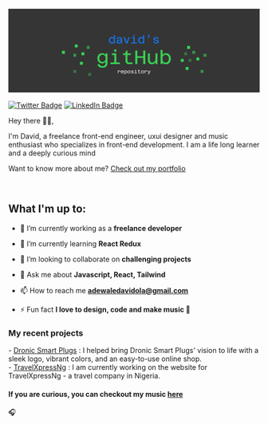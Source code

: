[![David's GitHub Banner](./assets/header.png)](https://davidwebworks.com)

<!-- [![Visits Badge](https://badges.pufler.dev/visits/DavidAdewale/DavidAdewale)](https://davidwebworks.com) -->

[![Twitter Badge](https://img.shields.io/badge/Twitter-Profile-informational?style=flat&logo=twitter&logoColor=white&color=1CA2F1)](https://twitter.com/realmace_)
[![LinkedIn Badge](https://img.shields.io/badge/LinkedIn-Profile-informational?style=flat&logo=linkedin&logoColor=white&color=0D76A8)](https://www.linkedin.com/in/david-adewale-a64082209/)

<p align="left"> 
Hey there 🙋‍♂️,

I'm David, a freelance front-end engineer, uxui designer and music enthusiast who specializes in front-end development. I am a life long learner and a deeply curious mind

Want to know more about me? <a href='https://www.davidwebworks.com'> Check out my portfolio</a>

</p>
<br>

<h2>What I'm up to:</h2>

- 🔭 I’m currently working as a **freelance developer**

- 🌱 I’m currently learning **React Redux**

- 👯 I’m looking to collaborate on **challenging projects**

- 💬 Ask me about **Javascript, React, Tailwind**

- 📫 How to reach me **adewaledavidola@gmail.com**

- ⚡ Fun fact **I love to design, code and make music 🎵**

<h3>My recent projects</h3>
- <a href='https://www.getdronic.com'>Dronic Smart Plugs</a> :  I helped bring Dronic Smart Plugs' vision to life with a sleek logo, vibrant colors, and an easy-to-use online shop.
<br/>
- <a href='https://travelxpressng.netlify.app/'>TravelXpressNg</a> :  I am currently working on the website for TravelXpressNg - a travel company in Nigeria.

<h4>If you are curious, you can checkout my music <a href='https://audiomack.com/realmace'>here</a></h4><span>🎧</span>
